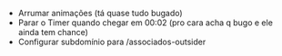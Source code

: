 - Arrumar animações (tá quase tudo bugado)
- Parar o Timer quando chegar em 00:02 (pro cara acha q bugo e ele ainda tem chance)
- Configurar subdomínio para /associados-outsider